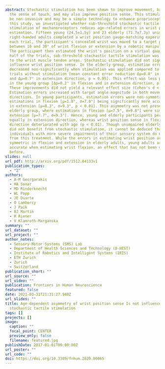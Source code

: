 ```yaml
---
abstract: Stochastic stimulation has been shown to improve movement, balance,
  the sense of touch, and may also improve position sense. This stimulation can
  be non-invasive and may be a simple technology to enhance proprioception. In
  this study, we investigated whether sub-threshold stochastic tactile
  stimulation of mechanoreceptors reduces age-related errors in wrist position
  estimation. Fifteen young (24.5±1.5y) and 23 elderly (71.7±7.3y) unimpaired,
  right-handed adults completed a wrist position gauge-matching experiment. In
  each trial, the participant's concealed wrist was moved to a target position
  between 10 and 30° of wrist flexion or extension by a robotic manipulandum.
  The participant then estimated the wrist's position on a virtual gauge. During
  half of the trials, sub-threshold stochastic tactile stimulation was applied
  to the wrist muscle tendon areas. Stochastic stimulation did not significantly
  influence wrist position sense. In the elderly group, estimation errors
  decreased non-significantly when stimulation was applied compared to the
  trials without stimulation [mean constant error reduction Δμ=0.8° in flexion
  and Δμ=0.7° in extension direction, p = 0.95]. This effect was less pronounced
  in the young group [Δμ=0.2° in flexion and in extension direction, p = 0.99].
  These improvements did not yield a relevant effect size (Cohen's d < 0.1).
  Estimation errors increased with target angle magnitude in both movement
  directions. In young participants, estimation errors were non-symmetric, with
  estimations in flexion [μ=1.8°, σ=7.0°] being significantly more accurate than
  in extension [μ=8.3°, σ=9.3°, p < 0.01]. This asymmetry was not present in the
  elderly group, where estimations in flexion [μ=7.5°, σ=9.8°] were similar to
  extension [μ=7.7°, σ=9.3°]. Hence, young and elderly participants performed
  equally in extension direction, whereas wrist position sense in flexion
  direction deteriorated with age (p < 0.01). Though unimpaired elderly adults
  did not benefit from stochastic stimulation, it cannot be deduced that
  individuals with more severe impairments of their sensory system do not profit
  from this treatment. While the errors in estimating wrist position are
  symmetric in flexion and extension in elderly adults, young adults are more
  accurate when estimating wrist flexion, an effect that has not been described
  before.
slides: null
url_pdf: http://arxiv.org/pdf/1512.04133v1
publication_types:
  - "2"
authors:
  - A-M Georgarakis
  - HA Sonar
  - MD Rinderknecht
  - WL Popp
  - JE Duarte
  - O Lambercy
  - J Paik
  - BJ Martin
  - R Riener
  - V Klamroth-Marganska
summary: ""
url_dataset: ""
url_project: ""
author_notes:
  - Sensory-Motor Systems (SMS) Lab
  - Department of Health Sciences and Technology (D-HEST)
  - Institute of Robotics and Intelligent Systems (IRIS)
  - ETH Zurich
  - Zurich
  - Switzerland
publication_short: ""
url_source: ""
url_video: ""
publication: Frontiers in Human Neuroscience
featured: false
date: 2021-03-31T21:31:27.948Z
url_slides: ""
title: Age-dependent asymmetry of wrist position sense Is not influenced by
  stochastic tactile stimulation
tags: []
projects: []
image:
  caption: ""
  focal_point: CENTER
  preview_only: false
  filename: featured.jpg
publishDate: 2017-01-01T00:00:00Z
url_poster: ""
url_code: ""
doi: https://doi.org/10.3389/fnhum.2020.00065
---
```

